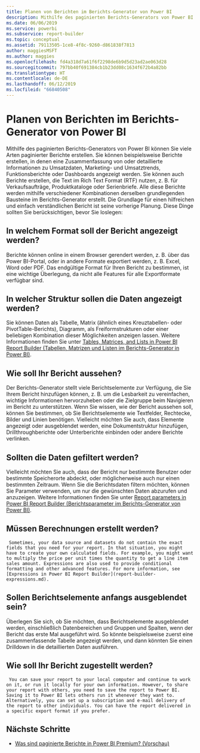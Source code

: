 ```yaml
---
title: Planen von Berichten im Berichts-Generator von Power BI
description: Mithilfe des paginierten Berichts-Generators von Power BI können Sie viele Arten paginierter Berichte erstellen. Die Grundlage für einen hilfreichen und einfach verständlichen Bericht ist seine vorherige Planung.
ms.date: 06/06/2019
ms.service: powerbi
ms.subservice: report-builder
ms.topic: conceptual
ms.assetid: 79113505-1ce8-4f8c-9260-d861838f7813
author: maggiesMSFT
ms.author: maggies
ms.openlocfilehash: fd4a318d7a61f6f2298de6b9d5d23ad2ae063d28
ms.sourcegitcommit: 797bb40f691384cb1b23dd08c1634f672b4a82bb
ms.translationtype: HT
ms.contentlocale: de-DE
ms.lasthandoff: 06/12/2019
ms.locfileid: "66840508"
---
```

# <a name="planning-a-report-in-power-bi-report-builder"></a>Planen von Berichten im Berichts-Generator von Power BI
  Mithilfe des paginierten Berichts-Generators von Power BI können Sie viele Arten paginierter Berichte erstellen. Sie können beispielsweise Berichte erstellen, in denen eine Zusammenfassung von oder detaillierte Informationen zu Umsatzdaten, Marketing- und Umsatztrends, Funktionsberichte oder Dashboards angezeigt werden. Sie können auch Berichte erstellen, die Text im Rich Text Format (RTF) nutzen, z. B. für Verkaufsaufträge, Produktkataloge oder Serienbriefe. Alle diese Berichte werden mithilfe verschiedener Kombinationen derselben grundlegenden Bausteine im Berichts-Generator erstellt. Die Grundlage für einen hilfreichen und einfach verständlichen Bericht ist seine vorherige Planung. Diese Dinge sollten Sie berücksichtigen, bevor Sie loslegen:  
  
## <a name="in-what-format-do-you-want-the-report-to-appear"></a>In welchem Format soll der Bericht angezeigt werden?
  
Berichte können online in einem Browser gerendert werden, z. B. über das Power BI-Portal, oder in andere Formate exportiert werden, z. B. Excel, Word oder PDF. Das endgültige Format für Ihren Bericht zu bestimmen, ist eine wichtige Überlegung, da nicht alle Features für alle Exportformate verfügbar sind. 
  
## <a name="in-what-structure-do-you-want-to-present-the-data"></a>In welcher Struktur sollen die Daten angezeigt werden?
  
Sie können Daten als Tabelle, Matrix (ähnlich eines Kreuztabellen- oder PivotTable-Berichts), Diagramm, als Freiformstrukturen oder einer beliebigen Kombination dieser Möglichkeiten anzeigen lassen. Weitere Informationen finden Sie unter [Tables, Matrices, and Lists in Power BI Report Builder (Tabellen, Matrizen und Listen im Berichts-Generator in Power BI)](report-builder-tables-matrices-lists.md).  
  
## <a name="how-do-you-want-your-report-to-look"></a>Wie soll Ihr Bericht aussehen?
  
Der Berichts-Generator stellt viele Berichtselemente zur Verfügung, die Sie Ihrem Bericht hinzufügen können, z. B. um die Lesbarkeit zu vereinfachen, wichtige Informationen hervorzuheben oder die Zielgruppe beim Navigieren im Bericht zu unterstützen. Wenn Sie wissen, wie der Bericht aussehen soll, können Sie bestimmen, ob Sie Berichtselemente wie Textfelder, Rechtecke, Bilder und Linien benötigen. Vielleicht möchten Sie auch, dass Elemente angezeigt oder ausgeblendet werden, eine Dokumentstruktur hinzufügen, Drillthroughberichte oder Unterberichte einbinden oder andere Berichte verlinken.   
  
## <a name="should-the-data-be-filtered"></a>Sollten die Daten gefiltert werden?
  
Vielleicht möchten Sie auch, dass der Bericht nur bestimmte Benutzer oder bestimmte Speicherorte abdeckt, oder möglicherweise auch nur einen bestimmten Zeitraum. Wenn Sie die Berichtsdaten filtern möchten, können Sie Parameter verwenden, um nur die gewünschten Daten abzurufen und anzuzeigen. Weitere Informationen finden Sie unter [Report parameters in Power BI Report Builder (Berichtsparameter im Berichts-Generator von Power BI)](paginated-reports-parameters.md).  
  
## <a name="do-you-need-to-create-calculations"></a>Müssen Berechnungen erstellt werden? 
  
     Sometimes, your data source and datasets do not contain the exact fields that you need for your report. In that situation, you might have to create your own calculated fields. For example, you might want to multiply the price per unit times the quantity to get a line item sales amount. Expressions are also used to provide conditional formatting and other advanced features. For more information, see [Expressions in Power BI Report Builder](report-builder-expressions.md).  
  
## <a name="do-you-want-to-hide-report-items-initially"></a>Sollen Berichtselemente anfangs ausgeblendet sein?
  
Überlegen Sie sich, ob Sie möchten, dass Berichtselemente ausgeblendet werden, einschließlich Datenbereichen und Gruppen und Spalten, wenn der Bericht das erste Mal ausgeführt wird. So könnte beispielsweise zuerst eine zusammenfassende Tabelle angezeigt werden, und dann könnten Sie einen Drilldown in die detaillierten Daten ausführen. 
  
## <a name="how-are-you-going-to-deliver-your-report"></a>Wie soll Ihr Bericht zugestellt werden?  
  
     You can save your report to your local computer and continue to work on it, or run it locally for your own information. However, to share your report with others, you need to save the report to Power BI. Saving it to Power BI lets others run it whenever they want to. Alternatively, you can set up a subscription and e-mail delivery of the report to other individuals. You can have the report delivered in a specific export format if you prefer. 
  
## <a name="next-steps"></a>Nächste Schritte

- [Was sind paginierte Berichte in Power BI Premium? (Vorschau)](paginated-reports-report-builder-power-bi.md)
